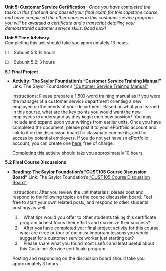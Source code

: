 **Unit 5: Customer Service Certification** <span id="5"></span> 
*Once you have completed the tasks in this final unit and passed your
final exam for this capstone course, and have completed the other
courses in this customer service program, you will be awarded a
certificate and a transcript detailing your demonstrated customer
service skills. Good luck!*

**Unit 5 Time Advisory**  
Completing this unit should take you approximately 13 hours.  
  
 ☐    Subunit 5.1: 10 hours  
  
 ☐    Subunit 5.2: 3 hours

**5.1 Final Project** <span id="5.1"></span> 
-   **Activity: The Saylor Foundation’s “Customer Service Training
    Manual”**
    Link: The Saylor Foundation’s [“Customer Service Training
    Manual”](http://forums.saylor.org/forum/certification/cust105/)  
      
     Instructions: Please prepare a 1,500-word training manual as if you
    were the manager of a customer service department orienting a new
    employee on the needs of your department. Based on what you learned
    in this course, what are the key points you would want the new
    employees to understand as they begin their new position? You may
    include and expand upon your writings from earlier units. Once you
    have completed the document, please post it to your ePortfolio
    account and link to it on the discussion board for classmate
    comments, and for access by potential employers. If you do not yet
    have an ePortfolio account, you can create one
    [here](http://eportfolio.saylor.org/), free of charge.  
      
     Completing this activity should take you approximately 10 hours.

**5.2 Final Course Discussions** <span id="5.2"></span> 
-   **Reading: The Saylor Foundation’s “CUST105 Course Discussion
    Board”**
    Link: The Saylor Foundation’s [“CUST105 Course Discussion
    Board”](http://forums.saylor.org/forum/certification/cust105/)  
      
     Instructions: After you review the unit materials, please post and
    respond to the following topics on the course discussion board. Feel
    free to start your own related posts, and respond to other students’
    postings as well.  
      
     1.    What tips would you offer to other students taking this
    certificate program to best focus their efforts and maximize their
    success?  
     2.    After you have completed your final project activity for this
    course, what are three or four of the most important lessons you
    would suggest for a customer service worker just starting out?  
     3.    Please share what you found most useful and least useful
    about this Customer Service certificate program.  
      
     Posting and responding on the discussion board should take you
    approximately 3 hours.



